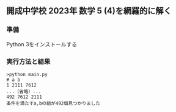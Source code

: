## 開成中学校 2023年 数学 5 (4)を網羅的に解く

### 準備

Python 3をインストールする

### 実行方法と結果

```
>python main.py
# a b
1 2111 7612
...（省略）...
492 7612 2111
条件を満たすa,bの組が492個見つかりました
```